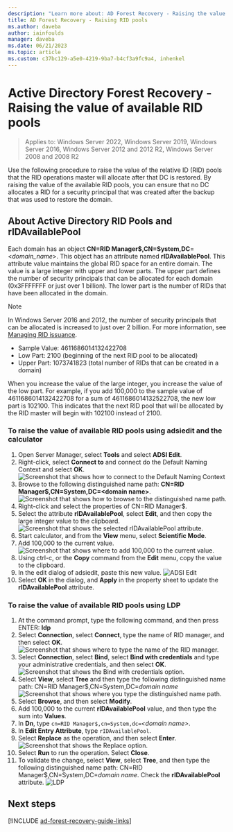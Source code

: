 ```yaml
---
description: "Learn more about: AD Forest Recovery - Raising the value of available RID pools"
title: AD Forest Recovery - Raising RID pools
ms.author: daveba
author: iainfoulds
manager: daveba
ms.date: 06/21/2023
ms.topic: article
ms.custom: c37bc129-a5e0-4219-9ba7-b4cf3a9fc9a4, inhenkel
---
```


# Active Directory Forest Recovery - Raising the value of available RID pools

>Applies to: Windows Server 2022, Windows Server 2019, Windows Server 2016, Windows Server 2012 and 2012 R2, Windows Server 2008 and 2008 R2

Use the following procedure to raise the value of the relative ID (RID) pools that the RID operations master will allocate after that DC is restored. By raising the value of the available RID pools, you can ensure that no DC allocates a RID for a security principal that was created after the backup that was used to restore the domain.

## About Active Directory RID Pools and rIDAvailablePool

Each domain has an object **CN=RID Manager$,CN=System,DC**=<*domain_name*>. This object has an attribute named **rIDAvailablePool**. This attribute value maintains the global RID space for an entire domain. The value is a large integer with upper and lower parts. The upper part defines the number of security principals that can be allocated for each domain (0x3FFFFFFF or just over 1 billion). The lower part is the number of RIDs that have been allocated in the domain.

> [!NOTE]
> In Windows Server 2016 and 2012, the number of security principals that can be allocated is increased to just over 2 billion. For more information, see [Managing RID issuance](../Managing-RID-Issuance.md).

- Sample Value: 4611686014132422708
- Low Part: 2100 (beginning of the next RID pool to be allocated)
- Upper Part: 1073741823 (total number of RIDs that can be created in a domain)

When you increase the value of the large integer, you increase the value of the low part. For example, if you add 100,000 to the sample value of 4611686014132422708 for a sum of 4611686014132522708, the new low part is 102100. This indicates that the next RID pool that will be allocated by the RID master will begin with 102100 instead of 2100.

### To raise the value of available RID pools using adsiedit and the calculator

1. Open Server Manager, select **Tools** and select **ADSI Edit**.
2. Right-click, select **Connect to** and connect do the Default Naming Context and select **OK**.
   ![Screenshot that shows how to connect to the Default Naming Context](media/adsi1.png)
3. Browse to the following distinguished name path: **CN=RID Manager$,CN=System,DC=\<domain name>**.
   ![Screenshot that shows how to browse to the distinguished name path.](media/adsi2.png)
3. Right-click and select the properties of CN=RID Manager$.
4. Select the attribute **rIDAvailablePool**, select **Edit**, and then copy the large integer value to the clipboard.
   ![Screenshot that shows the selected rIDAvailablePool attribute.](media/adsi3.png)
5. Start calculator, and from the **View** menu, select **Scientific Mode**.
6. Add 100,000 to the current value.
   ![Screenshot that shows where to add 100,000 to the current value.](media/adsi4.png)
7. Using ctrl-c, or the **Copy** command from the **Edit** menu, copy the value to the clipboard.
8. In the edit dialog of adsiedit, paste this new value.
   ![ADSI Edit](media/adsi5.png)
9. Select **OK** in the dialog, and **Apply** in the property sheet to update the **rIDAvailablePool** attribute.

### To raise the value of available RID pools using LDP

1. At the command prompt, type the following command, and then press ENTER:
   **ldp**
2. Select **Connection**, select **Connect**, type the name of RID manager, and then select **OK**.
   ![Screenshot that shows where to type the name of the RID manager.](media/ldp1.png)
3. Select **Connection**, select **Bind**, select **Bind with credentials** and type your administrative credentials, and then select **OK**.
   ![Screenshot that shows the Bind with credentials option.](media/ldp2.png)
4. Select **View**, select **Tree** and then type the following distinguished name path:  CN=RID Manager$,CN=System,DC=*domain name*
   ![Screenshot that shows where you type the distinguished name path.](media/ldp3.png)
5. Select **Browse**, and then select **Modify**.
6. Add 100,000 to the current **rIDAvailablePool** value, and then type the sum into **Values**.
7. In **Dn**, type `cn=RID Manager$,cn=System,dc=`*<domain name\>*.
8. In **Edit Entry Attribute**, type `rIDAvailablePool`.
9. Select **Replace** as the operation, and then select **Enter**.
   ![Screenshot that shows the Replace option.](media/ldp4.png)
10. Select **Run** to run the operation. Select **Close**.
11. To validate the change, select **View**, select **Tree**, and then type the following distinguished name path:   CN=RID Manager$,CN=System,DC=*domain name*.   Check the **rIDAvailablePool** attribute.
   ![LDP](media/ldp5.png)

## Next steps

[!INCLUDE [ad-forest-recovery-guide-links](includes/ad-forest-recovery-guide-links.md)]